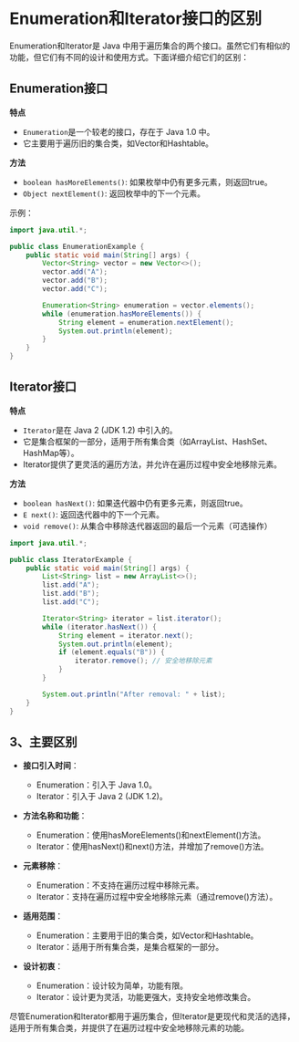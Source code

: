# Enumeration和Iterator接口的区别

Enumeration和Iterator是 Java 中用于遍历集合的两个接口。虽然它们有相似的功能，但它们有不同的设计和使用方式。下面详细介绍它们的区别：

## Enumeration接口

**特点**

- `Enumeration`是一个较老的接口，存在于 Java 1.0 中。
- 它主要用于遍历旧的集合类，如Vector和Hashtable。

**方法**

- `boolean hasMoreElements()`: 如果枚举中仍有更多元素，则返回true。
- `Object nextElement()`: 返回枚举中的下一个元素。

示例：

```java
import java.util.*;

public class EnumerationExample {
    public static void main(String[] args) {
        Vector<String> vector = new Vector<>();
        vector.add("A");
        vector.add("B");
        vector.add("C");

        Enumeration<String> enumeration = vector.elements();
        while (enumeration.hasMoreElements()) {
            String element = enumeration.nextElement();
            System.out.println(element);
        }
    }
}
```

## Iterator接口

**特点**

- `Iterator`是在 Java 2 (JDK 1.2) 中引入的。
- 它是集合框架的一部分，适用于所有集合类（如ArrayList、HashSet、HashMap等）。
- Iterator提供了更灵活的遍历方法，并允许在遍历过程中安全地移除元素。

**方法**

- `boolean hasNext()`: 如果迭代器中仍有更多元素，则返回true。
- `E next()`: 返回迭代器中的下一个元素。
- `void remove()`: 从集合中移除迭代器返回的最后一个元素（可选操作）

```java
import java.util.*;

public class IteratorExample {
    public static void main(String[] args) {
        List<String> list = new ArrayList<>();
        list.add("A");
        list.add("B");
        list.add("C");

        Iterator<String> iterator = list.iterator();
        while (iterator.hasNext()) {
            String element = iterator.next();
            System.out.println(element);
            if (element.equals("B")) {
                iterator.remove(); // 安全地移除元素
            }
        }

        System.out.println("After removal: " + list);
    }
}
```

## 3、主要区别

- **接口引入时间**：

  - Enumeration：引入于 Java 1.0。
  - Iterator：引入于 Java 2 (JDK 1.2)。

- **方法名称和功能**：

  - Enumeration：使用hasMoreElements()和nextElement()方法。
  - Iterator：使用hasNext()和next()方法，并增加了remove()方法。

- **元素移除**：

  - Enumeration：不支持在遍历过程中移除元素。
  - Iterator：支持在遍历过程中安全地移除元素（通过remove()方法）。

- **适用范围**：

  - Enumeration：主要用于旧的集合类，如Vector和Hashtable。
  - Iterator：适用于所有集合类，是集合框架的一部分。

- **设计初衷**：

  - Enumeration：设计较为简单，功能有限。
  - Iterator：设计更为灵活，功能更强大，支持安全地修改集合。

尽管Enumeration和Iterator都用于遍历集合，但Iterator是更现代和灵活的选择，适用于所有集合类，并提供了在遍历过程中安全地移除元素的功能。